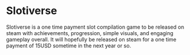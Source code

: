 # Slotiverse
Slotiverse is a one time payment slot compilation game to be released on steam with achievements, progression, simple visuals, and engaging gameplay overall.
It will hopefully be released on steam for a one time payment of 15USD sometime in the next year or so.

